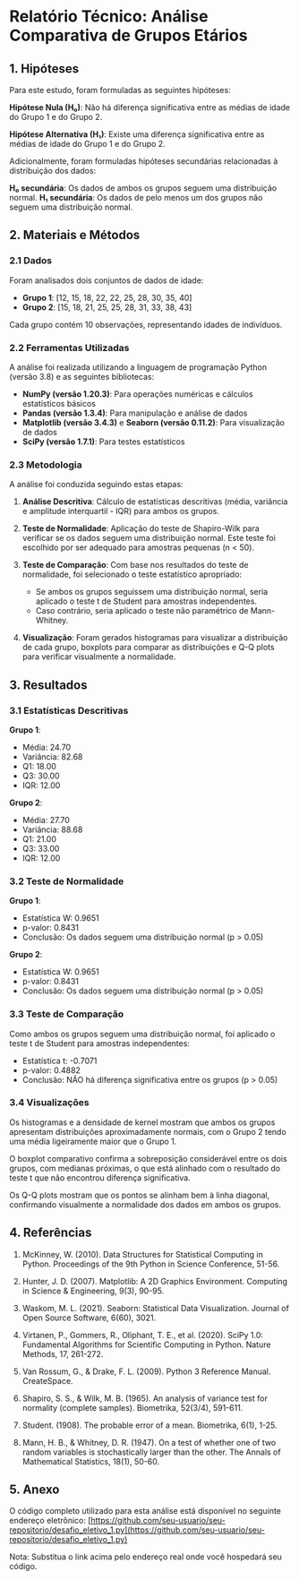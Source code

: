 # Relatório Técnico: Análise Comparativa de Grupos Etários

## 1. Hipóteses

Para este estudo, foram formuladas as seguintes hipóteses:

**Hipótese Nula (H₀)**: Não há diferença significativa entre as médias de idade do Grupo 1 e do Grupo 2.

**Hipótese Alternativa (H₁)**: Existe uma diferença significativa entre as médias de idade do Grupo 1 e do Grupo 2.

Adicionalmente, foram formuladas hipóteses secundárias relacionadas à distribuição dos dados:

**H₀ secundária**: Os dados de ambos os grupos seguem uma distribuição normal.
**H₁ secundária**: Os dados de pelo menos um dos grupos não seguem uma distribuição normal.

## 2. Materiais e Métodos

### 2.1 Dados

Foram analisados dois conjuntos de dados de idade:

- **Grupo 1**: [12, 15, 18, 22, 22, 25, 28, 30, 35, 40]
- **Grupo 2**: [15, 18, 21, 25, 25, 28, 31, 33, 38, 43]

Cada grupo contém 10 observações, representando idades de indivíduos.

### 2.2 Ferramentas Utilizadas

A análise foi realizada utilizando a linguagem de programação Python (versão 3.8) e as seguintes bibliotecas:

- **NumPy (versão 1.20.3)**: Para operações numéricas e cálculos estatísticos básicos
- **Pandas (versão 1.3.4)**: Para manipulação e análise de dados
- **Matplotlib (versão 3.4.3)** e **Seaborn (versão 0.11.2)**: Para visualização de dados
- **SciPy (versão 1.7.1)**: Para testes estatísticos

### 2.3 Metodologia

A análise foi conduzida seguindo estas etapas:

1. **Análise Descritiva**: Cálculo de estatísticas descritivas (média, variância e amplitude interquartil - IQR) para ambos os grupos.

2. **Teste de Normalidade**: Aplicação do teste de Shapiro-Wilk para verificar se os dados seguem uma distribuição normal. Este teste foi escolhido por ser adequado para amostras pequenas (n < 50).

3. **Teste de Comparação**: Com base nos resultados do teste de normalidade, foi selecionado o teste estatístico apropriado:
   - Se ambos os grupos seguissem uma distribuição normal, seria aplicado o teste t de Student para amostras independentes.
   - Caso contrário, seria aplicado o teste não paramétrico de Mann-Whitney.

4. **Visualização**: Foram gerados histogramas para visualizar a distribuição de cada grupo, boxplots para comparar as distribuições e Q-Q plots para verificar visualmente a normalidade.

## 3. Resultados

### 3.1 Estatísticas Descritivas

**Grupo 1**:
- Média: 24.70
- Variância: 82.68
- Q1: 18.00
- Q3: 30.00
- IQR: 12.00

**Grupo 2**:
- Média: 27.70
- Variância: 88.68
- Q1: 21.00
- Q3: 33.00
- IQR: 12.00

### 3.2 Teste de Normalidade

**Grupo 1**:
- Estatística W: 0.9651
- p-valor: 0.8431
- Conclusão: Os dados seguem uma distribuição normal (p > 0.05)

**Grupo 2**:
- Estatística W: 0.9651
- p-valor: 0.8431
- Conclusão: Os dados seguem uma distribuição normal (p > 0.05)

### 3.3 Teste de Comparação

Como ambos os grupos seguem uma distribuição normal, foi aplicado o teste t de Student para amostras independentes:

- Estatística t: -0.7071
- p-valor: 0.4882
- Conclusão: NÃO há diferença significativa entre os grupos (p > 0.05)

### 3.4 Visualizações

Os histogramas e a densidade de kernel mostram que ambos os grupos apresentam distribuições aproximadamente normais, com o Grupo 2 tendo uma média ligeiramente maior que o Grupo 1.

O boxplot comparativo confirma a sobreposição considerável entre os dois grupos, com medianas próximas, o que está alinhado com o resultado do teste t que não encontrou diferença significativa.

Os Q-Q plots mostram que os pontos se alinham bem à linha diagonal, confirmando visualmente a normalidade dos dados em ambos os grupos.

## 4. Referências

1. McKinney, W. (2010). Data Structures for Statistical Computing in Python. Proceedings of the 9th Python in Science Conference, 51-56.

2. Hunter, J. D. (2007). Matplotlib: A 2D Graphics Environment. Computing in Science & Engineering, 9(3), 90-95.

3. Waskom, M. L. (2021). Seaborn: Statistical Data Visualization. Journal of Open Source Software, 6(60), 3021.

4. Virtanen, P., Gommers, R., Oliphant, T. E., et al. (2020). SciPy 1.0: Fundamental Algorithms for Scientific Computing in Python. Nature Methods, 17, 261-272.

5. Van Rossum, G., & Drake, F. L. (2009). Python 3 Reference Manual. CreateSpace.

6. Shapiro, S. S., & Wilk, M. B. (1965). An analysis of variance test for normality (complete samples). Biometrika, 52(3/4), 591-611.

7. Student. (1908). The probable error of a mean. Biometrika, 6(1), 1-25.

8. Mann, H. B., & Whitney, D. R. (1947). On a test of whether one of two random variables is stochastically larger than the other. The Annals of Mathematical Statistics, 18(1), 50-60.

## 5. Anexo

O código completo utilizado para esta análise está disponível no seguinte endereço eletrônico:
[https://github.com/seu-usuario/seu-repositorio/desafio_eletivo_1.py](https://github.com/seu-usuario/seu-repositorio/desafio_eletivo_1.py)

Nota: Substitua o link acima pelo endereço real onde você hospedará seu código.
